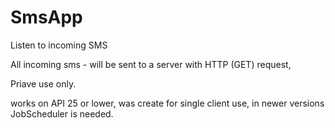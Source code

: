 # SmsApp
Listen to incoming SMS


All incoming sms - will be sent to a server with HTTP (GET) request, 

Priave use only.

works on API 25 or lower, was create for single client use, in newer versions JobScheduler is needed.

